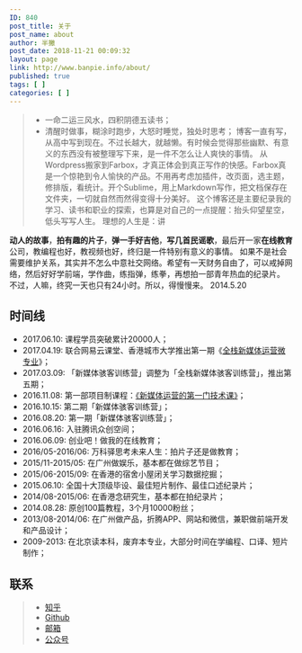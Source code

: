 ```yaml
---
ID: 840
post_title: 关于
post_name: about
author: 半撇
post_date: 2018-11-21 00:09:32
layout: page
link: http://www.banpie.info/about/
published: true
tags: [ ]
categories: [ ]
---
```

> *   一命二运三风水，四积阴德五读书；
> *   清醒时做事，糊涂时跑步，大怒时睡觉，独处时思考； 博客一直有写，从高中写到现在。不过长越大，就越懒。有时候会觉得那些幽默、有意义的东西没有被整理写下来，是一件不怎么让人爽快的事情。 从Wordpress搬家到Farbox，才真正体会到真正写作的快感。Farbox真是一个惊艳到令人愉快的产品。不用再考虑加插件，改页面，选主题，修排版，看统计。开个Sublime，用上Markdown写作，把文档保存在文件夹，一切就自然而然得变得十分美好。 这个博客还是主要纪录我的学习、读书和职业的探索，也算是对自己的一点提醒：抬头仰望星空，低头写写人生。 理想的人生是：讲

**动人的故事**，**拍有趣的片子**，**弹一手好吉他**，**写几首民谣歌**，最后开一家**在线教育**公司，教编程也好，教视频也好，终归是一件特别有意义的事情。 如果不是社会需要维护关系，其实并不怎么中意社交网络。希望有一天财务自由了，可以戒掉网络，然后好好学前端，学作曲，练指弹，练拳，再想拍一部青年热血的纪录片。 不过，人嘛，终究一天也只有24小时。所以，得慢慢来。 2014.5.20

## 时间线

*   2017\.06.10: 课程学员突破累计20000人；
*   2017\.04.19: 联合网易云课堂、香港城市大学推出第一期《<a href="http://mooc.study.163.com/smartSpec/detail/1001268002.htm" target="_blank" rel="noopener noreferrer">全栈新媒体运营微专业</a>》；
*   2017\.03.09: 「新媒体骇客训练营」调整为「全栈新媒体骇客训练营」，推出第五期；
*   2016\.11.08: 第一部项目制课程：<a href="http://learn.bpteach.com/course/1" target="_blank" rel="noopener noreferrer">《新媒体运营的第一门技术课》</a>；
*   2016\.10.15: 第二期「新媒体骇客训练营」；
*   2016\.08.20: 第一期「新媒体骇客训练营」；
*   2016\.06.16: 入驻腾讯众创空间；
*   2016\.06.09: 创业吧！做我的在线教育；
*   2016/05-2016/06: 万科驿思考未来人生：拍片子还是做教育；
*   2015/11-2015/05: 在广州做娱乐，基本都在做综艺节目；
*   2015/06-2015/09: 在香港的宿舍小屋闭关学习数据挖掘；
*   2015\.06.10: 全国十大顶级毕设、最佳短片制作、最佳口述纪录片；
*   2014/08-2015/06: 在香港念研究生，基本都在拍纪录片；
*   2014\.08.28: 原创100篇教程，3个月10000粉丝；
*   2013/08-2014/06: 在广州做产品，折腾APP、网站和微信，兼职做前端开发和产品设计；
*   2009-2013: 在北京读本科，废弃本专业，大部分时间在学编程、口译、短片制作；

## 联系

> *   <a href="http://www.zhihu.com/people/halfpie" target="_blank" rel="noopener noreferrer">知乎</a>
> *   <a href="https://github.com/devmidai" target="_blank" rel="noopener noreferrer">Github</a>
> *   [邮箱][1]
> *   [公众号][2]

 [1]: mailto:banpie@bpteach.com
 [2]: https://qr.api.cli.im/qr?data=http%253A%252F%252Fweixin.qq.com%252Fr%252FOUOmvnDEwy28rTTd9xYr&level=H&transparent=false&bgcolor=%23ffffff&forecolor=%23000000&blockpixel=12&marginblock=1&logourl=&size=260&kid=cliim&key=66b32de956a67c918891a3832e92521e